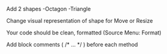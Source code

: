 Add 2 shapes
-Octagon
-Triangle

Change visual representation of shape for Move or Resize

Your code should be clean, formatted (Source Menu: Format)

Add block comments ( /* ... */ ) before each method

  